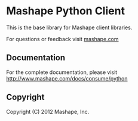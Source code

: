 Mashape Python Client
============================================

This is the base library for Mashape client libraries.

For questions or feedback visit [mashape.com](http://mashape.com/)

Documentation
-------------------

For the complete documentation, please visit http://www.mashape.com/docs/consume/python

Copyright
---------------

Copyright (C) 2012 Mashape, Inc.
